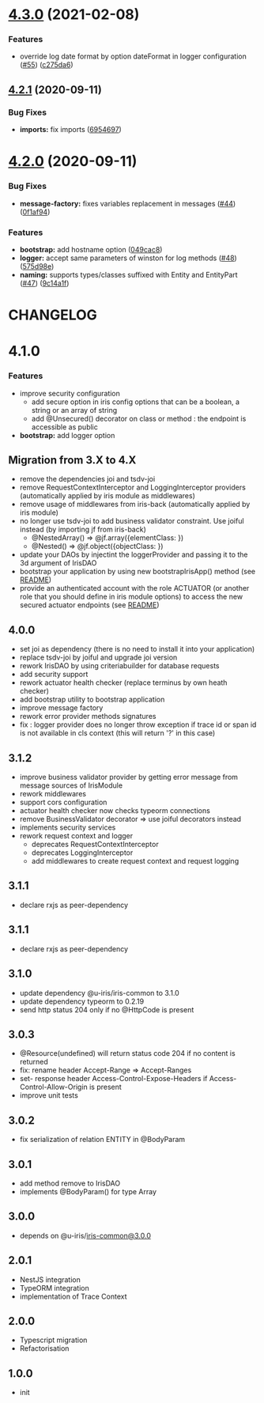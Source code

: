 # [4.3.0](https://github.com/IRIS-LAB/iris-back/compare/v4.2.1...v4.3.0) (2021-02-08)


### Features

* override log date format by option dateFormat in logger configuration ([#55](https://github.com/IRIS-LAB/iris-back/issues/55)) ([c275da6](https://github.com/IRIS-LAB/iris-back/commit/c275da60b3eafc18f61937307887ab3056da674e))



## [4.2.1](https://github.com/IRIS-LAB/iris-back/compare/v4.2.0...v4.2.1) (2020-09-11)


### Bug Fixes

* **imports:** fix imports ([6954697](https://github.com/IRIS-LAB/iris-back/commit/695469792ef7daabec9622f765b811e531ae273f))



# [4.2.0](https://github.com/IRIS-LAB/iris-back/compare/v4.1.0...v4.2.0) (2020-09-11)


### Bug Fixes

* **message-factory:** fixes variables replacement in messages ([#44](https://github.com/IRIS-LAB/iris-back/issues/44)) ([0f1af94](https://github.com/IRIS-LAB/iris-back/commit/0f1af9498052c19b8a67bb0af110e15c031df551))


### Features

* **bootstrap:** add hostname option ([049cac8](https://github.com/IRIS-LAB/iris-back/commit/049cac855851e3a934c188747b599cec8dceec72))
* **logger:** accept same parameters of winston for log methods ([#48](https://github.com/IRIS-LAB/iris-back/issues/48)) ([575d98e](https://github.com/IRIS-LAB/iris-back/commit/575d98ead4775c8a21ca7eab363fc054a3722fae))
* **naming:** supports types/classes suffixed with Entity and EntityPart ([#47](https://github.com/IRIS-LAB/iris-back/issues/47)) ([9c14a1f](https://github.com/IRIS-LAB/iris-back/commit/9c14a1f5b7e94d6dc631862ba8c832ae2a2a28c5))

# CHANGELOG

# 4.1.0

### Features
* improve security configuration
    * add secure option in iris config options that can be a boolean, a string or an array of string
    * add @Unsecured() decorator on class or method : the endpoint is accessible as public
* **bootstrap:** add logger option
    
## Migration from 3.X to 4.X
* remove the dependencies joi and tsdv-joi
* remove RequestContextInterceptor and LoggingInterceptor providers (automatically applied by iris module as middlewares)
* remove usage of middlewares from iris-back (automatically applied by iris module)
* no longer use tsdv-joi to add business validator constraint. Use joiful instead (by importing jf from iris-back)
    * @NestedArray(<type>) => @jf.array({elementClass: <type>})
    * @Nested(<type>) => @jf.object({objectClass: <type>})
* update your DAOs by injectint the loggerProvider and passing it to the 3d argument of IrisDAO
* bootstrap your application by using new bootstrapIrisApp() method (see [README](README.md#application-bootstrap))
* provide an authenticated account with the role ACTUATOR (or another role that you should define in iris module options) to access the new secured actuator endpoints (see [README](README.md#health-checker))

## 4.0.0
* set joi as dependency (there is no need to install it into your application)
* replace tsdv-joi by joiful and upgrade joi version
* rework IrisDAO by using criteriabuilder for database requests
* add security support
* rework actuator health checker (replace terminus by own heath checker)
* add bootstrap utility to bootstrap application
* improve message factory
* rework error provider methods signatures
* fix : logger provider does no longer throw exception if trace id or span id is not available in cls context (this will return '?' in this case)

## 3.1.2
* improve business validator provider by getting error message from message sources of IrisModule
* rework middlewares
* support cors configuration
* actuator health checker now checks typeorm connections
* remove BusinessValidator decorator => use joiful decorators instead
* implements security services
* rework request context and logger
    * deprecates RequestContextInterceptor
    * deprecates LoggingInterceptor
    * add middlewares to create request context and request logging

## 3.1.1
* declare rxjs as peer-dependency

## 3.1.1
* declare rxjs as peer-dependency
 
## 3.1.0
* update dependency @u-iris/iris-common to 3.1.0
* update dependency typeorm to 0.2.19
* send http status 204 only if no @HttpCode is present

## 3.0.3
* @Resource(undefined) will return status code 204 if no content is returned
* fix: rename header Accept-Range => Accept-Ranges
* set- response header Access-Control-Expose-Headers if Access-Control-Allow-Origin is present
* improve unit tests

## 3.0.2
* fix serialization of relation ENTITY in @BodyParam

## 3.0.1
* add method remove to IrisDAO
* implements @BodyParam() for type Array

## 3.0.0
* depends on @u-iris/iris-common@3.0.0

## 2.0.1
* NestJS integration
* TypeORM integration
* implementation of Trace Context

## 2.0.0
* Typescript migration
* Refactorisation

## 1.0.0
* init

